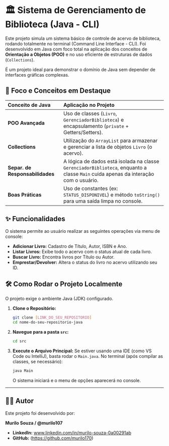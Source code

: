 # 🏛️ Sistema de Gerenciamento de Biblioteca (Java - CLI)

Este projeto simula um sistema básico de controle de acervo de biblioteca, rodando totalmente no terminal (Command Line Interface - CLI). Foi desenvolvido em Java com foco total na aplicação dos conceitos de **Orientação a Objetos (POO)** e no uso eficiente de estruturas de dados (`Collections`).

É um projeto ideal para demonstrar o domínio de Java sem depender de interfaces gráficas complexas.

## 🎯 Foco e Conceitos em Destaque

| Conceito de Java | Aplicação no Projeto |
| :--- | :--- |
| **POO Avançada** | Uso de classes (`Livro`, `GerenciadorBiblioteca`) e encapsulamento (`private` + Getters/Setters). |
| **Collections** | Utilização do `ArrayList` para armazenar e gerenciar a lista de objetos `Livro` (o acervo). |
| **Separ. de Responsabilidades** | A lógica de dados está isolada na classe `GerenciadorBiblioteca`, enquanto a classe `Main` cuida apenas da interação com o usuário. |
| **Boas Práticas** | Uso de constantes (ex: `STATUS_DISPONIVEL`) e método `toString()` para uma saída limpa no console. |

## ✨ Funcionalidades

O sistema permite ao usuário realizar as seguintes operações via menu de console:

* **Adicionar Livro:** Cadastro de Título, Autor, ISBN e Ano.
* **Listar Livros:** Exibe todo o acervo com o status atual de cada livro.
* **Buscar Livro:** Encontra livros por Título ou Autor.
* **Emprestar/Devolver:** Altera o status do livro no acervo utilizando seu ID.

## 🛠️ Como Rodar o Projeto Localmente

O projeto exige o ambiente Java (JDK) configurado.

1.  **Clone o Repositório:**
    ```bash
    git clone [LINK_DO_SEU_REPOSITORIO]
    cd nome-do-seu-repositorio-java
    ```
2.  **Navegue para a pasta `src`:**
    ```bash
    cd src
    ```
3.  **Execute o Arquivo Principal:**
    Se estiver usando uma IDE (como VS Code ou IntelliJ), basta rodar o `Main.java`.
    No terminal (após compilar as classes, se necessário):
    ```bash
    java Main 
    ```
    O sistema iniciará e o menu de opções aparecerá no console.

---

## 👨‍💻 Autor

Este projeto foi desenvolvido por:

**Murilo Souza / @murilo107**

* **LinkedIn:** www.linkedin.com/in/murilo-souza-0a00291ab
* **GitHub:** (https://github.com/murilo170)
